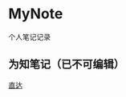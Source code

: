# MyNote
个人笔记记录

## 为知笔记（已不可编辑）
[直达](https://www.wiz.cn/wapp/folder/9cdbdad7-1256-4b5a-b931-715c4d16dc88?c=%2FMy%20Notes%2F&docGuid=4ff783c0-e200-11ea-923e-3196a5d7726f)